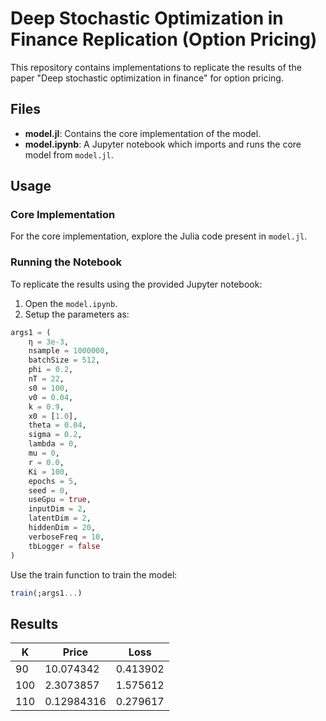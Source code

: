# Deep Stochastic Optimization in Finance Replication (Option Pricing)

This repository contains implementations to replicate the results of the paper "Deep stochastic optimization in finance" for option pricing.

## Files

- **model.jl**: Contains the core implementation of the model.
- **model.ipynb**: A Jupyter notebook which imports and runs the core model from `model.jl`.

## Usage

### Core Implementation

For the core implementation, explore the Julia code present in `model.jl`.

### Running the Notebook

To replicate the results using the provided Jupyter notebook:

1. Open the `model.ipynb`.
2. Setup the parameters as:

```julia
args1 = (
    η = 3e-3,
    nsample = 1000000,
    batchSize = 512,
    phi = 0.2,
    nT = 22,
    s0 = 100,
    v0 = 0.04,
    k = 0.9,
    x0 = [1.0],
    theta = 0.04,
    sigma = 0.2,
    lambda = 0,
    mu = 0,
    r = 0.0,
    Ki = 100,
    epochs = 5,
    seed = 0,
    useGpu = true,
    inputDim = 2,
    latentDim = 2,
    hiddenDim = 20,
    verboseFreq = 10,
    tbLogger = false
)
```

Use the train function to train the model:
```julia
train(;args1...)
```

## Results

| K   | Price     | Loss      |
|-----|-----------|-----------|
| 90  | 10.074342 | 0.413902  |
| 100 | 2.3073857 | 1.575612  |
| 110 | 0.12984316| 0.279617  |
